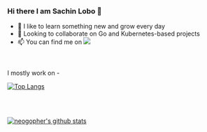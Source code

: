 ### Hi there I am Sachin Lobo 👋

- 🌱 I like to learn something new and grow every day
- 👯 Looking to collaborate on Go and Kubernetes-based projects
- 📫 You can find me on [![](https://img.shields.io/badge/LinkedIn-0072B1?style=for-the-badge&logo=Linkedin&logoColor=white)](https://www.linkedin.com/in/sachinlobo)


<br/>
<br/>
I mostly work on - 

[![Top Langs](https://github-readme-stats.vercel.app/api/top-langs/?username=neogopher)](https://github.com/anuraghazra/github-readme-stats)

<br/>
<br/>

[![neogopher's github stats](https://github-readme-stats.vercel.app/api?username=neogopher&count_private=true&show_icons=true&theme=slateorange&hide_rank=false)](https://github.com/anuraghazra/github-readme-stats)


<!--
**neogopher/neogopher** is a ✨ _special_ ✨ repository because its `README.md` (this file) appears on your GitHub profile.

Here are some ideas to get you started:

- 🔭 I’m currently working on ...
- 🌱 I’m currently learning ...
- 👯 I’m looking to collaborate on ...
- 🤔 I’m looking for help with ...
- 💬 Ask me about ...
- 📫 How to reach me: ...
- 😄 Pronouns: ...
- ⚡ Fun fact: ...
-->
